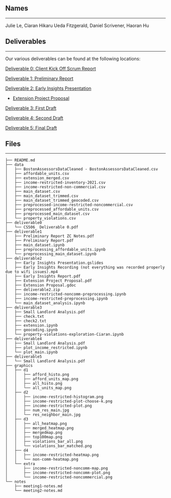 ## Names
----------------------------------------------------
Julie Le, Ciaran Hikaru Ueda Fitzgerald, Daniel Scrivener, Haoran Hu

## Deliverables
----------------------------------------------------
Our various deliverables can be found at the following locations:

[Deliverable 0: Client Kick Off Scrum Report](./deliverable0/CS506_%20Deliverable%200.pdf)

[Deliverable 1: Preliminary Report](./deliverable1/Preliminary%20Report.pdf)

[Deliverable 2: Early Insights Presentation](./deliverable2/Early%20Insights%20Report.pdf)

- [Extension Project Proposal](./deliverable2/Extension%20Project%20Proposal.pdf)

[Deliverable 3: First Draft](./deliverable3/Small%20Landlord%20Analysis.pdf)

[Deliverable 4: Second Draft](./deliverable4/Small%20Landlord%20Analysis.pdf)

[Deliverable 5: Final Draft](./deliverable5/Small%20Landlord%20Analysis.pdf)

## Files
----------------------------------------------------
```
├── README.md
├── data
│   ├── BostonAssessorsDataCleaned - BostonAssessorsDataCleaned.csv
│   ├── affordable_units.csv
│   ├── extension_merged.csv
│   ├── income-restricted-inventory-2021.csv
│   ├── income-restricted-non-commercial.csv
│   ├── main_dataset.csv
│   ├── main_dataset_trimmed.csv
│   ├── main_dataset_trimmed_geocoded.csv
│   ├── preprocessed-income-restricted-noncommercial.csv
│   ├── preprocessed_affordable_units.csv
│   ├── preprocessed_main_dataset.csv
│   └── property_violations.csv
├── deliverable0
│   └── CS506_ Deliverable 0.pdf
├── deliverable1
│   ├── Preliminary Report ZC Notes.pdf
│   ├── Preliminary Report.pdf
│   ├── main_dataset.ipynb
│   ├── preprocessing_affordable_units.ipynb
│   └── preprocessing_main_dataset.ipynb
├── deliverable2
│   ├── Early Insights Presentation.gslides
│   ├── Early Insights Recording (not everything was recorded properly due to wifi issues).mp4
│   ├── Early Insights Report.pdf
│   ├── Extension Project Proposal.pdf
│   ├── Extension Proposal.gdoc
│   ├── deliverable2.zip
│   ├── income-restricted-noncomm-preprocessing.ipynb
│   ├── income-restricted-preprocessing.ipynb
│   └── main_dataset_analysis.ipynb
├── deliverable3
│   ├── Small Landlord Analysis.pdf
│   ├── check.txt
│   ├── check2.txt
│   ├── extension.ipynb
│   ├── geocoding.ipynb
│   └── property-violations-exploration-Ciaran.ipynb
├── deliverable4
│   ├── Small Landlord Analysis.pdf
│   ├── plot_income_restricted.ipynb
│   └── plot_main.ipynb
├── deliverable5
│   └── Small Landlord Analysis.pdf
├── graphics
│   ├── d1
│   │   ├── afford_histo.png
│   │   ├── afford_units_map.png
│   │   ├── all_histo.png
│   │   └── all_units_map.png
│   ├── d2
│   │   ├── income-restricted-histogram.png
│   │   ├── income-restricted-plot-choose-k.png
│   │   ├── income-restricted-plot.png
│   │   ├── num_res_main.jpg
│   │   └── res_neighbor_main.jpg
│   ├── d3
│   │   ├── all_heatmap.png
│   │   ├── merged_heatmap.png
│   │   ├── mergedmap.png
│   │   ├── top100map.png
│   │   ├── violations_bar_all.png
│   │   └── violations_bar_matched.png
│   ├── d4
│   │   ├── income-restricted-heatmap.png
│   │   └── non-comm-heatmap.png
│   └── extra
│       ├── income-restricted-noncomm-map.png
│       ├── income-restricted-noncomm-plot.png
│       └── income-restricted-noncommercial.png
└── notes
    ├── meeting1-notes.md
    └── meeting2-notes.md
```
